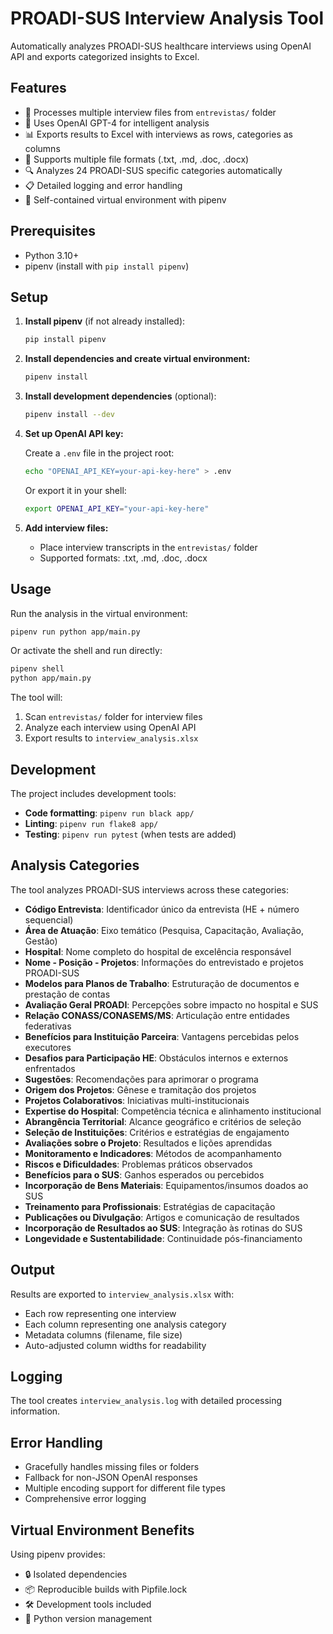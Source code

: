 # PROADI-SUS Interview Analysis Tool

Automatically analyzes PROADI-SUS healthcare interviews using OpenAI API and exports categorized insights to Excel.

## Features

- 📂 Processes multiple interview files from `entrevistas/` folder
- 🤖 Uses OpenAI GPT-4 for intelligent analysis
- 📊 Exports results to Excel with interviews as rows, categories as columns
- 📝 Supports multiple file formats (.txt, .md, .doc, .docx)
- 🔍 Analyzes 24 PROADI-SUS specific categories automatically
- 📋 Detailed logging and error handling
- 🐍 Self-contained virtual environment with pipenv

## Prerequisites

- Python 3.10+
- pipenv (install with `pip install pipenv`)

## Setup

1. **Install pipenv** (if not already installed):

   ```bash
   pip install pipenv
   ```

2. **Install dependencies and create virtual environment:**

   ```bash
   pipenv install
   ```

3. **Install development dependencies** (optional):

   ```bash
   pipenv install --dev
   ```

4. **Set up OpenAI API key:**

   Create a `.env` file in the project root:

   ```bash
   echo "OPENAI_API_KEY=your-api-key-here" > .env
   ```

   Or export it in your shell:

   ```bash
   export OPENAI_API_KEY="your-api-key-here"
   ```

5. **Add interview files:**
   - Place interview transcripts in the `entrevistas/` folder
   - Supported formats: .txt, .md, .doc, .docx

## Usage

Run the analysis in the virtual environment:

```bash
pipenv run python app/main.py
```

Or activate the shell and run directly:

```bash
pipenv shell
python app/main.py
```

The tool will:

1. Scan `entrevistas/` folder for interview files
2. Analyze each interview using OpenAI API
3. Export results to `interview_analysis.xlsx`

## Development

The project includes development tools:

- **Code formatting**: `pipenv run black app/`
- **Linting**: `pipenv run flake8 app/`
- **Testing**: `pipenv run pytest` (when tests are added)

## Analysis Categories

The tool analyzes PROADI-SUS interviews across these categories:

- **Código Entrevista**: Identificador único da entrevista (HE + número sequencial)
- **Área de Atuação**: Eixo temático (Pesquisa, Capacitação, Avaliação, Gestão)
- **Hospital**: Nome completo do hospital de excelência responsável
- **Nome - Posição - Projetos**: Informações do entrevistado e projetos PROADI-SUS
- **Modelos para Planos de Trabalho**: Estruturação de documentos e prestação de contas
- **Avaliação Geral PROADI**: Percepções sobre impacto no hospital e SUS
- **Relação CONASS/CONASEMS/MS**: Articulação entre entidades federativas
- **Benefícios para Instituição Parceira**: Vantagens percebidas pelos executores
- **Desafios para Participação HE**: Obstáculos internos e externos enfrentados
- **Sugestões**: Recomendações para aprimorar o programa
- **Origem dos Projetos**: Gênese e tramitação dos projetos
- **Projetos Colaborativos**: Iniciativas multi-institucionais
- **Expertise do Hospital**: Competência técnica e alinhamento institucional
- **Abrangência Territorial**: Alcance geográfico e critérios de seleção
- **Seleção de Instituições**: Critérios e estratégias de engajamento
- **Avaliações sobre o Projeto**: Resultados e lições aprendidas
- **Monitoramento e Indicadores**: Métodos de acompanhamento
- **Riscos e Dificuldades**: Problemas práticos observados
- **Benefícios para o SUS**: Ganhos esperados ou percebidos
- **Incorporação de Bens Materiais**: Equipamentos/insumos doados ao SUS
- **Treinamento para Profissionais**: Estratégias de capacitação
- **Publicações ou Divulgação**: Artigos e comunicação de resultados
- **Incorporação de Resultados ao SUS**: Integração às rotinas do SUS
- **Longevidade e Sustentabilidade**: Continuidade pós-financiamento

## Output

Results are exported to `interview_analysis.xlsx` with:

- Each row representing one interview
- Each column representing one analysis category
- Metadata columns (filename, file size)
- Auto-adjusted column widths for readability

## Logging

The tool creates `interview_analysis.log` with detailed processing information.

## Error Handling

- Gracefully handles missing files or folders
- Fallback for non-JSON OpenAI responses
- Multiple encoding support for different file types
- Comprehensive error logging

## Virtual Environment Benefits

Using pipenv provides:

- 🔒 Isolated dependencies
- 📦 Reproducible builds with Pipfile.lock
- 🛠️ Development tools included
- 🐍 Python version management
